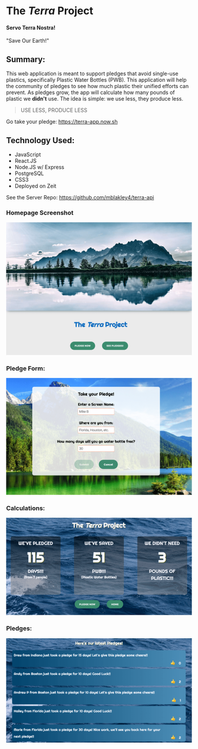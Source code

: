 # The *Terra* Project

#### Servo Terra Nostra!
"Save Our Earth!"


## Summary:
This web application is meant to support pledges that avoid single-use plastics, specifically Plastic Water Bottles (PWB).  This application will help the community of pledges to see how much plastic their unified efforts can prevent. As pledges grow, the app will calculate how many pounds of plastic we **didn't** use.  The idea is simple: we use less, they produce less.

> USE LESS, PRODUCE LESS

Go take your pledge:  https://terra-app.now.sh

## Technology Used:
  - JavaScript
  - React.JS
  - Node.JS w/ Express
  - PostgreSQL
  - CSS3
  - Deployed on Zeit

  See the Server Repo: https://github.com/mblakley4/terra-api

### Homepage Screenshot

![Home](/src/screenshots/Home.png)

### Pledge Form:

![PledgeForm](/src/screenshots/PledgeForm.png)

### Calculations:

![Calculations](/src/screenshots/Calculations.png)

### Pledges:

![Pledges](/src/screenshots/Pledges.png)
